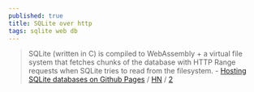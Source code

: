 ```yaml
---
published: true
title: SQLite over http
tags: sqlite web db
---
```

>  SQLite (written in C) is compiled to WebAssembly + a virtual file system that fetches chunks of the database with HTTP Range requests when SQLite tries to read from the filesystem. - [Hosting SQLite databases on Github Pages](https://phiresky.github.io/blog/2021/hosting-sqlite-databases-on-github-pages/) / [HN](https://news.ycombinator.com/item?id=27016630) / [2](https://news.ycombinator.com/item?id=29897611)
